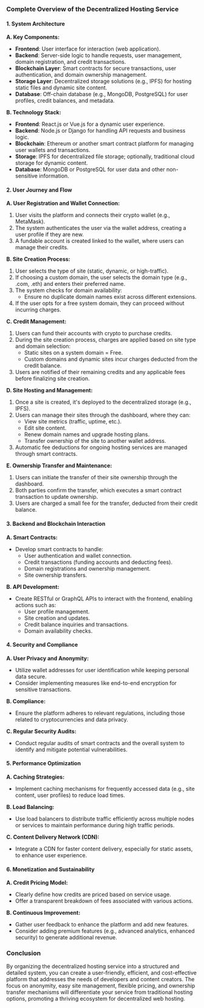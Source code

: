
### Complete Overview of the Decentralized Hosting Service

#### 1. **System Architecture**

**A. Key Components:**
   - **Frontend**: User interface for interaction (web application).
   - **Backend**: Server-side logic to handle requests, user management, domain registration, and credit transactions.
   - **Blockchain Layer**: Smart contracts for secure transactions, user authentication, and domain ownership management.
   - **Storage Layer**: Decentralized storage solutions (e.g., IPFS) for hosting static files and dynamic site content.
   - **Database**: Off-chain database (e.g., MongoDB, PostgreSQL) for user profiles, credit balances, and metadata.

**B. Technology Stack:**
   - **Frontend**: React.js or Vue.js for a dynamic user experience.
   - **Backend**: Node.js or Django for handling API requests and business logic.
   - **Blockchain**: Ethereum or another smart contract platform for managing user wallets and transactions.
   - **Storage**: IPFS for decentralized file storage; optionally, traditional cloud storage for dynamic content.
   - **Database**: MongoDB or PostgreSQL for user data and other non-sensitive information.

#### 2. **User Journey and Flow**

**A. User Registration and Wallet Connection:**
   1. User visits the platform and connects their crypto wallet (e.g., MetaMask).
   2. The system authenticates the user via the wallet address, creating a user profile if they are new.
   3. A fundable account is created linked to the wallet, where users can manage their credits.

**B. Site Creation Process:**
   1. User selects the type of site (static, dynamic, or high-traffic).
   2. If choosing a custom domain, the user selects the domain type (e.g., .com, .eth) and enters their preferred name.
   3. The system checks for domain availability:
      - Ensure no duplicate domain names exist across different extensions.
   4. If the user opts for a free system domain, they can proceed without incurring charges.

**C. Credit Management:**
   1. Users can fund their accounts with crypto to purchase credits.
   2. During the site creation process, charges are applied based on site type and domain selection:
      - Static sites on a system domain = Free.
      - Custom domains and dynamic sites incur charges deducted from the credit balance.
   3. Users are notified of their remaining credits and any applicable fees before finalizing site creation.

**D. Site Hosting and Management:**
   1. Once a site is created, it's deployed to the decentralized storage (e.g., IPFS).
   2. Users can manage their sites through the dashboard, where they can:
      - View site metrics (traffic, uptime, etc.).
      - Edit site content.
      - Renew domain names and upgrade hosting plans.
      - Transfer ownership of the site to another wallet address.
   3. Automatic fee deductions for ongoing hosting services are managed through smart contracts.

**E. Ownership Transfer and Maintenance:**
   1. Users can initiate the transfer of their site ownership through the dashboard.
   2. Both parties confirm the transfer, which executes a smart contract transaction to update ownership.
   3. Users are charged a small fee for the transfer, deducted from their credit balance.

#### 3. **Backend and Blockchain Interaction**

**A. Smart Contracts:**
   - Develop smart contracts to handle:
     - User authentication and wallet connection.
     - Credit transactions (funding accounts and deducting fees).
     - Domain registrations and ownership management.
     - Site ownership transfers.

**B. API Development:**
   - Create RESTful or GraphQL APIs to interact with the frontend, enabling actions such as:
     - User profile management.
     - Site creation and updates.
     - Credit balance inquiries and transactions.
     - Domain availability checks.

#### 4. **Security and Compliance**

**A. User Privacy and Anonymity:**
   - Utilize wallet addresses for user identification while keeping personal data secure.
   - Consider implementing measures like end-to-end encryption for sensitive transactions.

**B. Compliance:**
   - Ensure the platform adheres to relevant regulations, including those related to cryptocurrencies and data privacy.

**C. Regular Security Audits:**
   - Conduct regular audits of smart contracts and the overall system to identify and mitigate potential vulnerabilities.

#### 5. **Performance Optimization**

**A. Caching Strategies:**
   - Implement caching mechanisms for frequently accessed data (e.g., site content, user profiles) to reduce load times.

**B. Load Balancing:**
   - Use load balancers to distribute traffic efficiently across multiple nodes or services to maintain performance during high traffic periods.

**C. Content Delivery Network (CDN):**
   - Integrate a CDN for faster content delivery, especially for static assets, to enhance user experience.

#### 6. **Monetization and Sustainability**

**A. Credit Pricing Model:**
   - Clearly define how credits are priced based on service usage.
   - Offer a transparent breakdown of fees associated with various actions.

**B. Continuous Improvement:**
   - Gather user feedback to enhance the platform and add new features.
   - Consider adding premium features (e.g., advanced analytics, enhanced security) to generate additional revenue.

### Conclusion

By organizing the decentralized hosting service into a structured and detailed system, you can create a user-friendly, efficient, and cost-effective platform that addresses the needs of developers and content creators. The focus on anonymity, easy site management, flexible pricing, and ownership transfer mechanisms will differentiate your service from traditional hosting options, promoting a thriving ecosystem for decentralized web hosting.